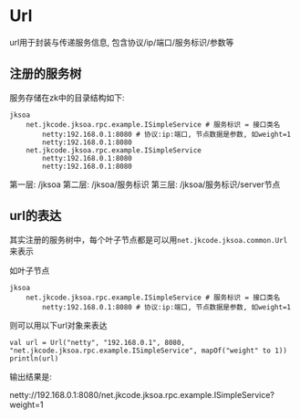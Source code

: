 # Url

url用于封装与传递服务信息, 包含协议/ip/端口/服务标识/参数等

## 注册的服务树

服务存储在zk中的目录结构如下:

```
jksoa
    net.jkcode.jksoa.rpc.example.ISimpleService # 服务标识 = 接口类名
        netty:192.168.0.1:8080 # 协议:ip:端口, 节点数据是参数, 如weight=1
        netty:192.168.0.1:8080
    net.jkcode.jksoa.rpc.example.ISimpleService
        netty:192.168.0.1:8080
        netty:192.168.0.1:8080
```

第一层: /jksoa
第二层: /jksoa/服务标识
第三层: /jksoa/服务标识/server节点

## url的表达

其实注册的服务树中，每个叶子节点都是可以用`net.jkcode.jksoa.common.Url` 来表示

如叶子节点

```
jksoa
    net.jkcode.jksoa.rpc.example.ISimpleService # 服务标识 = 接口类名
        netty:192.168.0.1:8080 # 协议:ip:端口, 节点数据是参数, 如weight=1
```

则可以用以下url对象来表达

```
val url = Url("netty", "192.168.0.1", 8080, "net.jkcode.jksoa.rpc.example.ISimpleService", mapOf("weight" to 1))
println(url)
```

输出结果是:

netty://192.168.0.1:8080/net.jkcode.jksoa.rpc.example.ISimpleService?weight=1